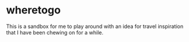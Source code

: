 # wheretogo
This is a sandbox for me to play around with an idea for travel inspiration that I have been chewing on for a while.
